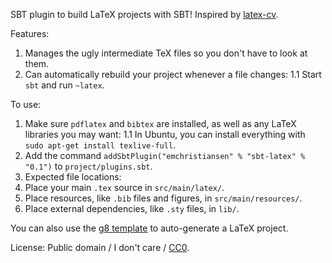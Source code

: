 SBT plugin to build LaTeX projects with SBT! Inspired by [latex-cv](https://github.com/stuhood/latex-cv).

Features:

1. Manages the ugly intermediate TeX files so you don't have to look at them.
2. Can automatically rebuild your project whenever a file changes:
  1.1 Start `sbt` and run `~latex`.

To use:

1. Make sure `pdflatex` and `bibtex` are installed, as well as any LaTeX libraries you may want:
  1.1 In Ubuntu, you can install everything with `sudo apt-get install texlive-full`.
2. Add the command `addSbtPlugin("emchristiansen" % "sbt-latex" % "0.1")` to `project/plugins.sbt`.
3. Expected file locations:
 1. Place your main `.tex` source in `src/main/latex/`.
 2. Place resources, like `.bib` files and figures, in `src/main/resources/`.
 3. Place external dependencies, like `.sty` files, in `lib/`.

You can also use the [g8 template](https://github.com/emchristiansen/SBTLatexTemplate.g8) to auto-generate a LaTeX project.

License: Public domain / I don't care / [CC0](http://creativecommons.org/publicdomain/zero/1.0/).


